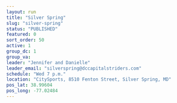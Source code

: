 ```yaml
---
layout: run
title: "Silver Spring"
slug: "silver-spring"
status: "PUBLISHED"
featured: 0
sort_order: 50
active: 1
group_dc: 1
group_va:
leader: "Jennifer and Danielle"
leader_email: "silverspring@dccapitalstriders.com"
schedule: "Wed 7 p.m."
location: "CitySports, 8510 Fenton Street, Silver Spring, MD"
pos_lat: 38.99604
pos_long: -77.02484
---
```

